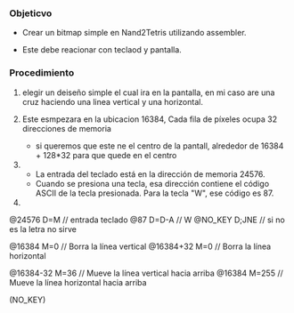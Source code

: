 ### Objeticvo
- Crear un bitmap simple  en  Nand2Tetris utilizando assembler.

- Este debe reacionar con teclaod y pantalla.

### Procedimiento
1. elegir un deiseño simple el cual ira en la pantalla, en mi caso are una cruz haciendo una linea vertical y una horizontal.
2. Este esmpezara en la ubicacion 16384, Cada fila de píxeles ocupa 32 direcciones de memoria 
   -  si queremos que este ne el centro de la pantall,  alrededor de 16384 + 128*32 para que quede en el centro

3. - La entrada del teclado está en la dirección de memoria 24576.
   - Cuando se presiona una tecla, esa dirección contiene el código ASCII de la tecla presionada. Para la tecla "W", ese código es 87.

4. 
@24576
D=M        // entrada teclado
@87
D=D-A      // W
@NO_KEY
D;JNE      // si no es la letra no sirve


@16384
M=0        // Borra la línea vertical
@16384+32
M=0        // Borra la línea horizontal

@16384-32
M=36       // Mueve la línea vertical hacia arriba
@16384
M=255      // Mueve la línea horizontal hacia arriba

(NO_KEY)
